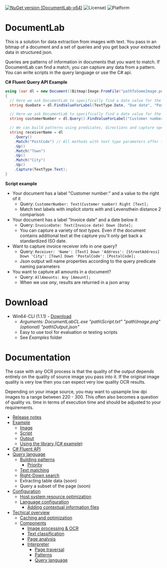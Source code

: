 
[![NuGet version (DocumentLab-x64)](https://img.shields.io/nuget/v/DocumentLab-x64.svg?style=flat-square)](https://www.nuget.org/packages/DocumentLab-x64/1.1.0) ![License)](https://img.shields.io/github/license/karisigurd4/DocumentLab) ![Platform](https://img.shields.io/badge/platform-win--64-green)

# DocumentLab
This is a solution for data extraction from images with text. You pass in an bitmap of a document and a set of queries and you get back your extracted data in structured json. 

Queries are patterns of information in documents that you want to match. If DocumentLab can find a match, you can capture any data from a pattern. You can write scripts in the query language or use the C# api.

**C# Fluent Query API Example**
```C#
using (var dl = new Document((Bitmap)Image.FromFile("pathToSomeImage.png")))
{
  // Here we ask DocumentLab to specifically find a date value for the specified possible labels
  string dueDate = dl.FindValueForLabel(TextType.Date, "Due date", "Payment date");

  // Here we ask DocumentLab to specifically find a date value for the specified label
  string customerNumber = dl.Query().FindValueForLabel("Customer number");

  // We can build patterns using predicates, directions and capture operations that return the value matched in the document
  string receiverName = dl
    .Query()
    .Match("PostCode") // All methods with text type parameters offer the TextType enum as well as a string variant of the method, this is because dynamically loaded contextual data files aren't statically defined
    .Up()
    .Match("Town")
    .Up()
    .Match("City")
    .Up()
    .Capture(TextType.Text);
} 
```

**Script example**
* Your document has a label "Customer number:" and a value to the right of it
  * Query: ```CustomerNumber: Text(Customer number) Right [Text];```
  * Match text labels with implicit *starts with* and Levensthein distance 2 comparison
* Your document has a label "Invoice date" and a date below it
  * Query: ```InvoiceDate: Text(Invoice date) Down [Date];```
  * You can capture a variety of *text types*. Even if the document contains additional text at the capture you'll only get back a standardized ISO date. 
* Want to capture invoice receiver info in one query?
  * Query: ```Receiver: 'Name': [Text] Down 'Address': [StreetAddress] Down 'City': [Town] Down 'PostalCode': [PostalCode];```
  * Json output will name properties according to the query predicate naming parameters
* You want to capture all amounts in a document?
  * Query: ```AllAmounts: Any [Amount];```
  * When we use *any*, results are returned in a json array

# Download 

* Win64-CLI (1.1.1) - [Download](https://github.com/karisigurd4/DocumentLab/raw/master/bin/DocumentLabCL-Win64.zip)
  * *Arguments: DocumentLabCL.exe "path\Script.txt" "path\Image.png" (optional) "path\Output.json"*
  * Easy to use tool for evaluation or testing scripts
  * See *Examples* folder
  
# Documentation
The case with any OCR process is that the quality of the output depends entirely on the quality of source image you pass into it. If the original image quality is very low then you can expect very low quality OCR results. 

Depending on your image source, you may want to upsample low dpi images to a range between 220 - 300. This often also becomes a question of quality vs. time in terms of execution time and should be adjusted to your requirements.

* [Release notes](https://github.com/karisigurd4/DocumentLab/blob/master/Documentation/RealeaseNotes.md)
* [Example](https://github.com/karisigurd4/DocumentLab/blob/master/Documentation/Examples.md)
  * [Image](https://github.com/karisigurd4/DocumentLab/blob/master/Documentation/Examples.md#image)
  * [Script](https://github.com/karisigurd4/DocumentLab/blob/master/Documentation/Examples.md#script)
  * [Output](https://github.com/karisigurd4/DocumentLab/blob/master/Documentation/Examples.md#output)
  * [Using the library (C# example)](https://github.com/karisigurd4/DocumentLab/blob/master/Documentation/Examples.md#using-the-library)
* [C# Fluent API](https://github.com/karisigurd4/DocumentLab/blob/master/Documentation/FluentDocumentLab.md) 
* [Query language](https://github.com/karisigurd4/DocumentLab/blob/master/Documentation/QueryLanguage.md)
  * [Building patterns](https://github.com/karisigurd4/DocumentLab/blob/master/Documentation/QueryLanguage.md#building-patterns)
    * [Priority](https://github.com/karisigurd4/DocumentLab/blob/master/Documentation/QueryLanguage.md#priority)
  * [Text matching](https://github.com/karisigurd4/DocumentLab/blob/master/Documentation/QueryLanguage.md#text-matching)
  * [Right-Down search](https://github.com/karisigurd4/DocumentLab/blob/master/Documentation/QueryLanguage.md#right-down-search)
  * Extracting table data (soon)
  * Query a subset of the page (soon)
* [Configuration](https://github.com/karisigurd4/DocumentLab/blob/master/Documentation/Configuration.md)
  * [Host system resource optimization](https://github.com/karisigurd4/DocumentLab/blob/master/Documentation/Configuration.md#host-system-resource-optimization) 
  * [Language configuration](https://github.com/karisigurd4/DocumentLab/blob/master/Documentation/Configuration.md#language-configuration)
    * [Adding contextual information files](https://github.com/karisigurd4/DocumentLab/blob/master/Documentation/Configuration.md#adding-contextual-information-files)
* [Techical overview](https://github.com/karisigurd4/DocumentLab/blob/master/Documentation/Overview.md)
  * [Caching and optimization](https://github.com/karisigurd4/DocumentLab/blob/master/Documentation/Overview.md#coaching-and-optimization)
  * [Components](https://github.com/karisigurd4/DocumentLab/blob/master/Documentation/Overview.md#components)
    * [Image processing & OCR](https://github.com/karisigurd4/DocumentLab/blob/master/Documentation/Overview.md#image-processing-&-ocr)
    * [Text classification](https://github.com/karisigurd4/DocumentLab/blob/master/Documentation/Overview.md#text-classification)
    * [Page analysis](https://github.com/karisigurd4/DocumentLab/blob/master/Documentation/Overview.md#page-analysis)
    * [Interpreter](https://github.com/karisigurd4/DocumentLab/blob/master/Documentation/Overview.md#interpreter)
      * [Page traversal](https://github.com/karisigurd4/DocumentLab/blob/master/Documentation/Overview.md#page-traversal)
      * [Patterns](https://github.com/karisigurd4/DocumentLab/blob/master/Documentation/Overview.md#patterns)
      * [Query language](https://github.com/karisigurd4/DocumentLab/blob/master/Documentation/Overview.md#query-language)
